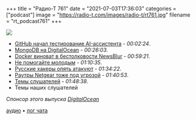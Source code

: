 +++
title = "Радио-Т 761"
date = "2021-07-03T17:36:03"
categories = ["podcast"]
image = "https://radio-t.com/images/radio-t/rt761.jpg"
filename = "rt_podcast761"
+++

![](https://radio-t.com/images/radio-t/rt761.jpg)

- [GitHub начал тестирование AI-ассистента](https://www.opennet.ru/opennews/art.shtml?num=55411) - *00:02:24*.
- [MongoDB на DigitalOcean](https://docs.digitalocean.com/products/databases/mongodb/) - *00:26:03*.
- [Docker виноват в бестолковости NewsBlur](https://blog.newsblur.com/2021/06/28/story-of-a-hacking/) - *00:59:21*.
- [Не помогайте молодым](https://betterdev.blog/dont-help-others-immediately/) - *01:10:35*.
- [Русские хакеры опять атакуют](https://www.bbc.com/news/world-us-canada-57703836) - *01:34:22*.
- [Раутры Netgear тоже под угрозой](https://www.tomsguide.com/news/netgear-router-admin-hack) - *01:40:53*.
- [Темы слушателей](https://radio-t.com/p/2021/06/29/prep-761/) - *01:48:38*.
- Темы наших слушателей

*Спонсор этого выпуска [DigitalOcean](http://do.co/radiot-mongo)*


[аудио](https://cdn.radio-t.com/rt_podcast761.mp3) • [лог чата](https://chat.radio-t.com/logs/radio-t-761.html)
<audio src="https://cdn.radio-t.com/rt_podcast761.mp3" preload="none"></audio>

